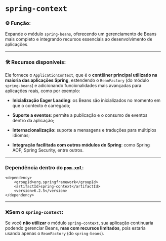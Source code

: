 # `spring-context`  

### ⚙ Função:  
Expande o módulo `spring-beans`, oferecendo um gerenciamento de Beans mais completo e integrando recursos essenciais ao desenvolvimento de aplicações.  

---

### 🛠 Recursos disponíveis:  

Ele fornece o `ApplicationContext`, que é o **contêiner principal utilizado na maioria das aplicações Spring**, estendendo o `BeanFactory` (do módulo `spring-beans`) e adicionando funcionalidades mais avançadas para aplicações reais, como por exemplo:

- **Inicialização Eager Loading**: os Beans são inicializados no momento em que o contexto é carregado;

- **Suporte a eventos**: permite a publicação e o consumo de eventos dentro da aplicação;

- **Internacionalização**: suporte a mensagens e traduções para múltiplos idiomas;

- **Integração facilitada com outros módulos do Spring**: como Spring AOP, Spring Security, entre outros.

---

### Dependência dentro do `pom.xml`:

```
<dependency>
    <groupId>org.springframework</groupId>
    <artifactId>spring-context</artifactId>
    <version>6.2.5</version>
</dependency>
```
---

### ❌Sem o `spring-context`:  

Se você **não utilizar** o módulo `spring-context`, sua aplicação continuaria podendo gerenciar Beans, **mas com recursos limitados**, pois estaria usando apenas o `BeanFactory` (do `spring-beans`).
